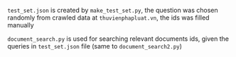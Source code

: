 `test_set.json` is created by `make_test_set.py`, the question was chosen randomly from crawled data at `thuvienphapluat.vn`, the ids was filled manually

`document_search.py` is used for searching relevant documents ids, given the queries in `test_set.json` file (same to `document_search2.py`)
